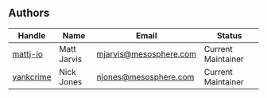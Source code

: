 Authors
-------

Handle | Name | Email | Status
-------|-----|-------|--------
[mattj-io](github.com/mattj-io) | Matt Jarvis | mjarvis@mesosphere.com | Current Maintainer
[yankcrime](github.com/yankcrime) | Nick Jones | njones@mesosphere.com | Current Maintainer
